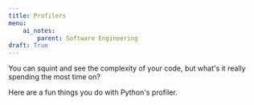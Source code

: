 ```yaml
---
title: Profilers
menu:
    ai_notes:
        parent: Software Engineering
draft: True
---
```


You can squint and see the complexity of your code, but what's it really spending
the most time on?

Here are a fun things you do with Python's profiler.



